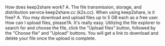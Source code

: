 

How does keep2share work?
A. The file transmission, storage, and distribution service keep2share.cc (k2s.cc). 
When using keep2share, is it free?
A. You may download and upload files up to 5 GB each as a free user. 
How can I upload files, please?A. It's really easy. Utilizing the file explorer to search for and choose the file, click the "Upload files" button, followed by the "Choose file" and "Upload" buttons. You will get a link to download and delete your file once the upload is complete.


